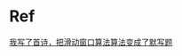 # Ref

[我写了首诗，把滑动窗口算法算法变成了默写题](https://labuladong.online/algo/essential-technique/sliding-window-framework-2/)
